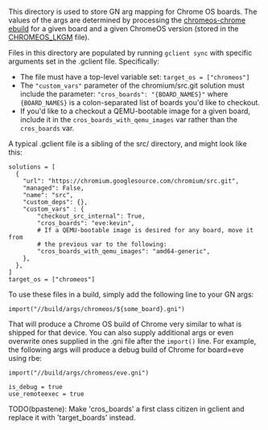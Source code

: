 This directory is used to store GN arg mapping for Chrome OS boards. The values
of the args are determined by processing the [chromeos-chrome ebuild] for a
given board and a given ChromeOS version (stored in the [CHROMEOS_LKGM] file).

Files in this directory are populated by running `gclient sync` with specific
arguments set in the .gclient file. Specifically:
* The file must have a top-level variable set: `target_os = ["chromeos"]`
* The `"custom_vars"` parameter of the chromium/src.git solution must include
  the parameter: `"cros_boards": "{BOARD_NAMES}"` where `{BOARD_NAMES}` is a
  colon-separated list of boards you'd like to checkout.
* If you'd like to a checkout a QEMU-bootable image for a given board, include
  it in the `cros_boards_with_qemu_images` var rather than the `cros_boards`
  var.

A typical .gclient file is a sibling of the src/ directory, and might look like
this:
```
solutions = [
  {
    "url": "https://chromium.googlesource.com/chromium/src.git",
    "managed": False,
    "name": "src",
    "custom_deps": {},
    "custom_vars" : {
        "checkout_src_internal": True,
        "cros_boards": "eve:kevin",
        # If a QEMU-bootable image is desired for any board, move it from
        # the previous var to the following:
        "cros_boards_with_qemu_images": "amd64-generic",
    },
  },
]
target_os = ["chromeos"]
```

To use these files in a build, simply add the following line to your GN args:
```
import("//build/args/chromeos/${some_board}.gni")
```

That will produce a Chrome OS build of Chrome very similar to what is shipped
for that device. You can also supply additional args or even overwrite ones
supplied in the .gni file after the `import()` line. For example, the following
args will produce a debug build of Chrome for board=eve using rbe:
```
import("//build/args/chromeos/eve.gni")

is_debug = true
use_remoteexec = true
```

TODO(bpastene): Make 'cros_boards' a first class citizen in gclient and replace
it with 'target_boards' instead.

[chromeos-chrome ebuild]: https://chromium.googlesource.com/chromiumos/overlays/chromiumos-overlay/+/HEAD/chromeos-base/chromeos-chrome/chromeos-chrome-9999.ebuild
[CHROMEOS_LKGM]: https://chromium.googlesource.com/chromium/src/+/HEAD/chromeos/CHROMEOS_LKGM
